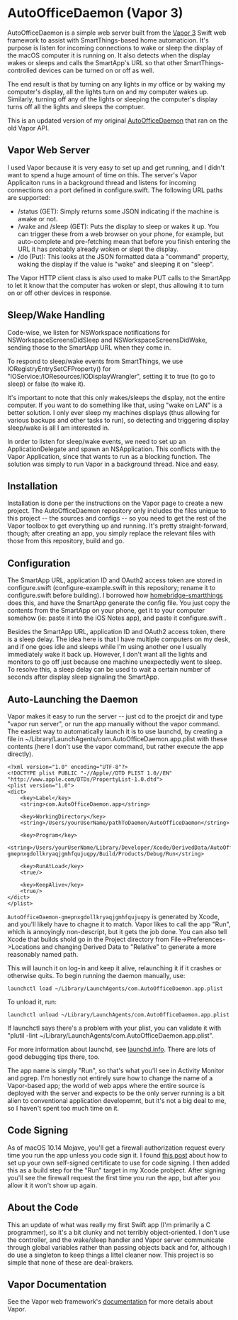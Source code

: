# AutoOfficeDaemon (Vapor 3)
AutoOfficeDaemon is a simple web server built from the [Vapor 3](https://github.com/vapor/vapor) Swift web framework to assist with SmartThings-based home automaticion.  It's purpose is listen for incoming connections to wake or sleep the display of the macOS computer it is running on.  It also detects when the display wakes or sleeps and calls the SmartApp's URL so that other SmartThings-controlled devices can be turned on or off as well.

The end result is that by turning on any lights in my office or by waking my computer's display, all the lights turn on and my computer wakes up.  Similarly, turning off any of the lights or sleeping the computer's display turns off all the lights and sleeps the comptuer.

This is an updated version of my original [AutoOfficeDaemon](https://github.com/jangellx/AutoOfficeDaemon) that ran on the old Vapor API.

## Vapor Web Server
I used Vapor because it is very easy to set up and get running, and I didn't want to spend a huge amount of time on this.  The server's Vapor Applicaiton runs in a background thread and listens for incoming connections on a port defined in configure.swift.  The following URL paths are supported:
* /status (GET):  Simply returns some JSON indicating if the machine is awake or not.
* /wake and /sleep (GET): Puts the display to sleep or wakes it up.  You can trigger these from a web browser on your phone, for example, but auto-complete and pre-fetching mean that before you finish entering the URL it has probably already woken or slept the display.
* /do (Put):  This looks at the JSON formatted data a "command" property, waking the display if the value is "wake" and sleeping it on "sleep".

The Vapor HTTP client class is also used to make PUT calls to the SmartApp to let it know that the computer has woken or slept, thus allowing it to turn on or off other devices in response. 

## Sleep/Wake Handling
Code-wise, we listen for NSWorkspace notifications for NSWorkspaceScreensDidSleep and NSWorkspaceScreensDidWake, sending those to the SmartApp URL when they come in.

To respond to sleep/wake events from SmartThings, we use IORegistryEntrySetCFProperty() for "IOService:/IOResources/IODisplayWrangler", setting it to true (to go to sleep) or false (to wake it).

It's important to note that this only wakes/sleeps the display, not the entire computer.  If you want to do something like that, using "wake on LAN" is a better solution.  I only ever sleep my machines displays (thus allowing for various backups and other tasks to run), so detecting and triggering display sleep/wake is all I am interested in.

In order to listen for sleep/wake events, we need to set up an ApplicationDelegate and spawn an NSApplication.  This conflicts with the Vapor Application, since that wants to run as a blocking function.  The solution was simply to run Vapor in a background thread.  Nice and easy.

## Installation
Installation is done per the instructions on the Vapor page to create a new project.  The AutoOfficeDaemon repository only includes the files unique to this project -- the sources and configs -- so you need to get the rest of the Vapor toolbox to get everything up and running.  It's pretty straight-forward, though; after creating an app, you simply replace the relevant files with those from this repository, build and go.

## Configuration
The SmartApp URL, application ID and OAuth2 access token are stored in configure.swift (configure-example.swift in this repository; rename it to configure.swift before building).  I borrowed how [homebridge-smartthings](https://www.npmjs.com/package/homebridge-smartthings) does this, and have the SmartApp generate the config file.  You just copy the contents from the SmartApp on your phone, get it to your computer somehow (ie: paste it into the iOS Notes app), and paste it configure.swift .

Besides the SmartApp URL, application ID and OAuth2 access token, there is a sleep delay.  The idea here is that I have multiple computers on my desk, and if one goes idle and sleeps while I'm using another one I usually immediately wake it back up.  However, I don't want all the lights and monitors to go off just because one machine unexpectedly went to sleep.  To resolve this, a sleep delay can be used to wait a certain number of seconds after display sleep signaling the SmartApp.

## Auto-Launching the Daemon
Vapor makes it easy to run the server -- just cd to the proejct dir and type "vapor run server", or run the app manually without the vapor command.  The easiest way to automatically launch it is to use launchd, by creating a file in ~/Library/LaunchAgents/com.AutoOfficeDaemon.app.plist with these contents (here I don't use the vapor command, but rather execute the app directly).


```
<?xml version="1.0" encoding="UTF-8"?>
<!DOCTYPE plist PUBLIC "-//Apple//DTD PLIST 1.0//EN" "http://www.apple.com/DTDs/PropertyList-1.0.dtd">
<plist version="1.0">
<dict>
	<key>Label</key>
	<string>com.AutoOfficeDaemon.app</string>

	<key>WorkingDirectory</key>
	<string>/Users/yourUserName/pathToDaemon/AutoOfficeDaemon</string>

	<key>Program</key>
	<string>/Users/yourUserName/Library/Developer/Xcode/DerivedData/AutoOfficeDaemon-gmepnxgdollkryaqjgmhfqujuqpy/Build/Products/Debug/Run</string>

	<key>RunAtLoad</key>
	<true/>

	<key>KeepAlive</key>
	<true/>
</dict>
</plist>
```

`AutoOfficeDaemon-gmepnxgdollkryaqjgmhfqujuqpy` is generated by Xcode, and you'll likely have to chagne it to match.  Vapor likes to call the app "Run", which is annoyingly non-descript, but it gets the job done.  You can also tell Xcode that builds shold go in the Project directory from File->Preferences->Locations and changing Derived Data to "Relative" to generate a more reasonably named path.

This will launch it on log-in and keep it alive, relaunching it if it crashes or otherwise quits.  To begin running the daemon manually, use:

    launchctl load ~/Library/LaunchAgents/com.AutoOfficeDaemon.app.plist

To unload it, run:

    launchctl unload ~/Library/LaunchAgents/com.AutoOfficeDaemon.app.plist

If launchctl says there's a problem with your plist, you can validate it with "plutil -lint ~/Library/LaunchAgents/com.AutoOfficeDaemon.app.plist".

For more information about launchd, see [launchd.info](http://www.launchd.info).  There are lots of good debugging tips there, too.

The app name is simply "Run", so that's what you'll see in Activity Monitor and pgrep.  I'm honestly not entirely sure how to change the name of a Vapor-based app; the world of web apps where the entire source is deployed with the server and expects to be the only server running is a bit alien to conventional application developemnt, but it's not a big deal to me, so I haven't spent too much time on it.

## Code Signing
As of macOS 10.14 Mojave, you'll get a firewall authorization request every time you run the app unless you code sign it.  I found [this post](https://apple.stackexchange.com/questions/3271/how-to-get-rid-of-firewall-accept-incoming-connections-dialog) about how to set up your own self-signed certificate to use for code signing.  I then added this as a build step for the "Run" target in my Xcode probject.  After signing you'll see the firewall request the first time you run the app, but after you allow it it won't show up again.

## About the Code
This an update of what was really my first Swift app (I'm primarily a C programmer), so it's a bit clunky and not terribly object-oriented.  I don't use the controller, and the wake/sleep handler and Vapor server communicate through global variables rather than passing objects back and for, although I do use a singleton to keep things a littel cleaner now.  This project is so simple that none of these are deal-brakers.

## Vapor Documentation
See the Vapor web framework's [documentation](http://docs.vapor.codes) for more details about Vapor.

